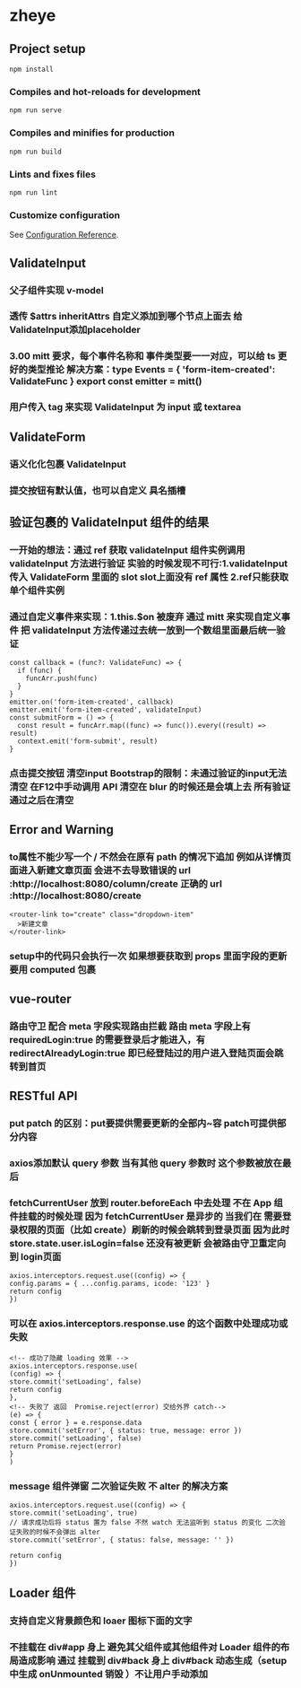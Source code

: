 # zheye

## Project setup
```
npm install
```

### Compiles and hot-reloads for development
```
npm run serve
```

### Compiles and minifies for production
```
npm run build
```

### Lints and fixes files
```
npm run lint
```

### Customize configuration
See [Configuration Reference](https://cli.vuejs.org/config/).



## ValidateInput
### 父子组件实现 v-model
### 透传 $attrs  inheritAttrs  自定义添加到哪个节点上面去 给ValidateInput添加placeholder
### 3.00 mitt 要求，每个事件名称和 事件类型要一一对应，可以给 ts 更好的类型推论 解决方案：type Events = { 'form-item-created': ValidateFunc } export const emitter = mitt<Events>() 
### 用户传入 tag 来实现 ValidateInput 为 input 或 textarea
## ValidateForm
### 语义化化包裹 ValidateInput
### 提交按钮有默认值，也可以自定义 具名插槽
## 验证包裹的 ValidateInput 组件的结果 
### 一开始的想法：通过 ref 获取 validateInput 组件实例调用 validateInput 方法进行验证 实验的时候发现不可行:1.validateInput 传入 ValidateForm 里面的 slot slot上面没有 ref 属性 2.ref只能获取单个组件实例
### 通过自定义事件来实现：1.this.$on 被废弃 通过 mitt 来实现自定义事件  把 validateInput 方法传递过去统一放到一个数组里面最后统一验证
```
const callback = (func?: ValidateFunc) => {
  if (func) {
    funcArr.push(func)
  }
}
emitter.on('form-item-created', callback)
emitter.emit('form-item-created', validateInput)
const submitForm = () => {
  const result = funcArr.map((func) => func()).every((result) => result)
  context.emit('form-submit', result)
}

```
### 点击提交按钮 清空input Bootstrap的限制：未通过验证的input无法清空 在F12中手动调用 API 清空在 blur 的时候还是会填上去 所有验证通过之后在清空


## Error and Warning
### to属性不能少写一个 / 不然会在原有 path 的情况下追加 例如从详情页面进入新建文章页面 会进不去导致错误的 url :http://localhost:8080/column/create   正确的 url :http://localhost:8080/create

```
<router-link to="create" class="dropdown-item"
  >新建文章
</router-link>
```
### setup中的代码只会执行一次 如果想要获取到 props 里面字段的更新要用 computed 包裹

## vue-router
### 路由守卫 配合 meta 字段实现路由拦截 路由 meta 字段上有 requiredLogin:true 的需要登录后才能进入，有redirectAlreadyLogin:true 即已经登陆过的用户进入登陆页面会跳转到首页


## RESTful API
### put patch 的区别：put要提供需要更新的全部内~容 patch可提供部分内容
### axios添加默认 query 参数 当有其他 query 参数时 这个参数被放在最后
### fetchCurrentUser 放到 router.beforeEach 中去处理 不在 App 组件挂载的时候处理 因为 fetchCurrentUser 是异步的 当我们在 需要登录权限的页面（比如 create）刷新的时候会跳转到登录页面 因为此时 store.state.user.isLogin=false 还没有被更新 会被路由守卫重定向到 login页面



``` 
axios.interceptors.request.use((config) => {
config.params = { ...config.params, icode: '123' }
return config
})
```
### 可以在 axios.interceptors.response.use 的这个函数中处理成功或失败 
```
<!-- 成功了隐藏 loading 效果 -->
axios.interceptors.response.use(
(config) => {
store.commit('setLoading', false)
return config
},
<!-- 失败了 返回  Promise.reject(error) 交给外界 catch-->
(e) => {
const { error } = e.response.data
store.commit('setError', { status: true, message: error })
store.commit('setLoading', false)
return Promise.reject(error)
}
)

```
### message 组件弹窗 二次验证失败 不 alter 的解决方案
```
axios.interceptors.request.use((config) => {
store.commit('setLoading', true)
// 请求成功后将 status 置为 false 不然 watch 无法监听到 status 的变化 二次验证失败的时候不会弹出 alter
store.commit('setError', { status: false, message: '' })

return config
})
```


## Loader 组件
### 支持自定义背景颜色和 loaer 图标下面的文字
### 不挂载在 div#app 身上 避免其父组件或其他组件对 Loader 组件的布局造成影响 通过 <teleport to="#back"> 挂载到 div#back 身上 div#back 动态生成（setup中生成 onUnmounted 销毁 ）不让用户手动添加












